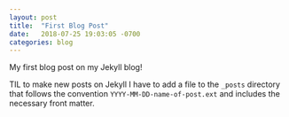 ```yaml
---
layout: post
title:  "First Blog Post"
date:   2018-07-25 19:03:05 -0700
categories: blog
---
```

My first blog post on my Jekyll blog!

TIL to make new posts on Jekyll I have to add a file to the `_posts` directory that follows the convention `YYYY-MM-DD-name-of-post.ext` and includes the necessary front matter.
